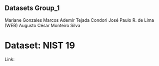 ## Datasets Group_1
Mariane Gonzales
Marcos Ademir Tejada Condori
José Paulo R. de Lima (WEB)
Augusto César Monteiro Silva

# Dataset: NIST 19
Link: 
